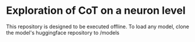 # Exploration of CoT on a neuron level
This repository is designed to be executed offline. To load any model, clone the model's huggingface repository to /models
